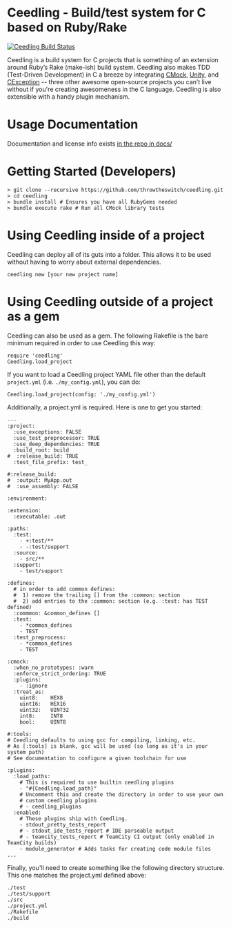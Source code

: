 Ceedling - Build/test system for C based on Ruby/Rake
=====================================================

[![Ceedling Build Status](https://api.travis-ci.org/ThrowTheSwitch/Ceedling.png?branch=master)](https://travis-ci.org/ThrowTheSwitch/Ceedling)

Ceedling is a build system for C projects that is something of an extension around Ruby’s Rake (make-ish) build system. Ceedling also makes TDD (Test-Driven Development) in C a breeze by integrating [CMock](https://github.com/throwtheswitch/cmock), [Unity](https://github.com/throwtheswitch/unity), and [CException](https://github.com/throwtheswitch/cexception) -- three other awesome open-source projects you can’t live without if you're creating awesomeness in the C language. Ceedling is also extensible with a handy plugin mechanism.

Usage Documentation
===================

Documentation and license info exists [in the repo in docs/](docs/CeedlingPacket.md)

Getting Started (Developers)
============================

    > git clone --recursive https://github.com/throwtheswitch/ceedling.git
    > cd ceedling
    > bundle install # Ensures you have all RubyGems needed
    > bundle execute rake # Run all CMock library tests

Using Ceedling inside of a project
==================================

Ceedling can deploy all of its guts into a folder. This allows it
to be used without having to worry about external dependencies.

    ceedling new [your new project name]

Using Ceedling outside of a project as a gem
============================================

Ceedling can also be used as a gem. The following Rakefile is the
bare minimum required in order to use Ceedling this way:

    require 'ceedling'
    Ceedling.load_project

If you want to load a Ceedling project YAML file other than the default `project.yml` (i.e. `./my_config.yml`), you can do:

    Ceedling.load_project(config: './my_config.yml')

Additionally, a project.yml is required. Here is one to get you
started:

    ---
    :project:
      :use_exceptions: FALSE
      :use_test_preprocessor: TRUE
      :use_deep_dependencies: TRUE
      :build_root: build
    #  :release_build: TRUE
      :test_file_prefix: test_

    #:release_build:
    #  :output: MyApp.out
    #  :use_assembly: FALSE

    :environment:

    :extension:
      :executable: .out

    :paths:
      :test:
        - +:test/**
        - -:test/support
      :source:
        - src/**
      :support:
        - test/support

    :defines:
      # in order to add common defines:
      #  1) remove the trailing [] from the :common: section
      #  2) add entries to the :common: section (e.g. :test: has TEST defined)
      :commmon: &common_defines []
      :test:
        - *common_defines
        - TEST
      :test_preprocess:
        - *common_defines
        - TEST

    :cmock:
      :when_no_prototypes: :warn
      :enforce_strict_ordering: TRUE
      :plugins:
        - :ignore
      :treat_as:
        uint8:    HEX8
        uint16:   HEX16
        uint32:   UINT32
        int8:     INT8
        bool:     UINT8

    #:tools:
    # Ceedling defaults to using gcc for compiling, linking, etc.
    # As [:tools] is blank, gcc will be used (so long as it's in your system path)
    # See documentation to configure a given toolchain for use

    :plugins:
      :load_paths:
        # This is required to use builtin ceedling plugins
        - "#{Ceedling.load_path}"
        # Uncomment this and create the directory in order to use your own
        # custom ceedling plugins
        # - ceedling_plugins
      :enabled:
        # These plugins ship with Ceedling.
        - stdout_pretty_tests_report
        # - stdout_ide_tests_report # IDE parseable output
        # - teamcity_tests_report # TeamCity CI output (only enabled in TeamCity builds)
        - module_generator # Adds tasks for creating code module files
    ...

Finally, you'll need to create something like the following directory structure. This one matches the project.yml
defined above:

    ./test
    ./test/support
    ./src
    ./project.yml
    ./Rakefile
    ./build
